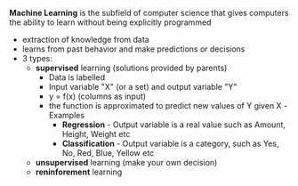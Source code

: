 **Machine Learning** is the subfield of computer science that gives computers the ability to learn without being explicitly programmed
- extraction of knowledge from data
- learns from past behavior and make predictions or decisions
- 3 types:
    - **supervised** learning (solutions provided by parents)
        - Data is labelled
        - Input variable "X" (or a set) and output variable "Y"
        - y = f(x) (columns as input)
        - the function is approximated to predict new values of Y given X
        -Examples
            - **Regression** - Output variable is a real value such as Amount, Height, Weight etc
            - **Classification** - Output variable is a category, such as Yes, No, Red, Blue, Yellow etc
    - **unsupervised** learning (make your own decision)
    - **reninforement** learning